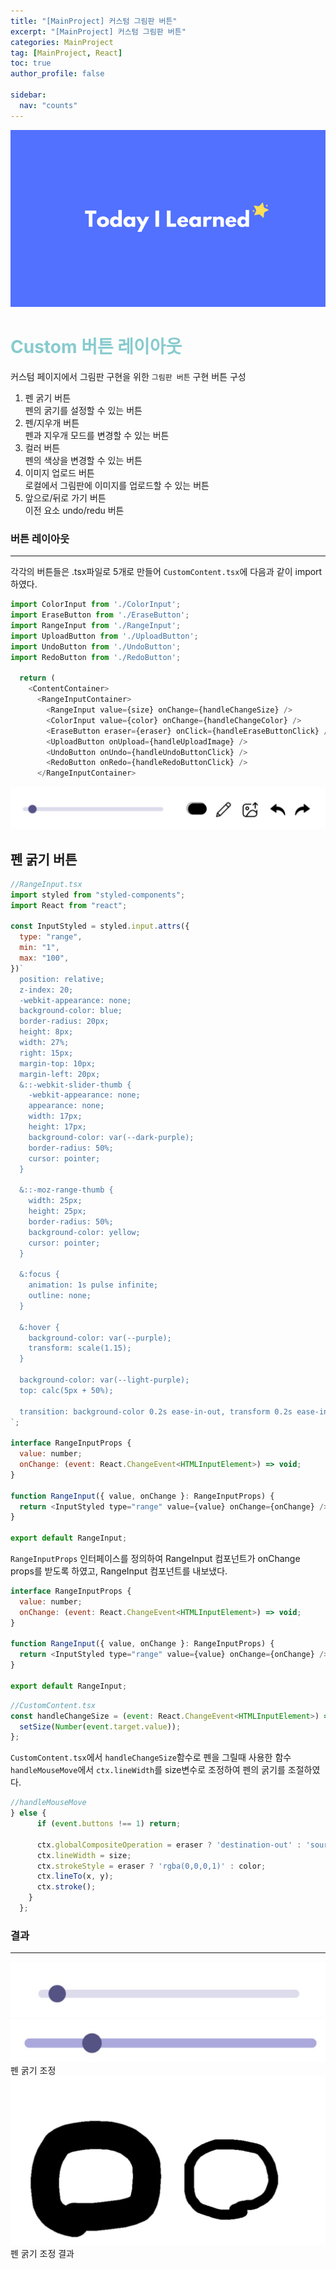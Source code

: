 ```yaml
---
title: "[MainProject] 커스텀 그림판 버튼"
excerpt: "[MainProject] 커스텀 그림판 버튼"
categories: MainProject
tag: [MainProject, React]
toc: true
author_profile: false

sidebar:
  nav: "counts"
---
```


<div style="text-align: center;">
<img src="/assets/images/til.png" alt="til" />
</div>

# <span style='color:RGB(135, 203, 206)'> Custom 버튼 레이아웃

커스텀 페이지에서 그림판 구현을 위한 `그림판 버튼` 구현
버튼 구성

1. 펜 굵기 버튼
   <br/>펜의 굵기를 설정할 수 있는 버튼
2. 펜/지우개 버튼
   <br/>펜과 지우개 모드를 변경할 수 있는 버튼
3. 컬러 버튼
   <br/> 펜의 색상을 변경할 수 있는 버튼
4. 이미지 업로드 버튼
   <br/>로컬에서 그림판에 이미지를 업로드할 수 있는 버튼
5. 앞으로/뒤로 가기 버튼
   <br/>이전 요소 undo/redu 버튼

### 버튼 레이아웃

---

각각의 버튼들은 .tsx파일로 5개로 만들어 `CustomContent.tsx`에 다음과 같이 import하였다.

```js
import ColorInput from './ColorInput';
import EraseButton from './EraseButton';
import RangeInput from './RangeInput';
import UploadButton from './UploadButton';
import UndoButton from './UndoButton';
import RedoButton from './RedoButton';

  return (
    <ContentContainer>
      <RangeInputContainer>
        <RangeInput value={size} onChange={handleChangeSize} />
        <ColorInput value={color} onChange={handleChangeColor} />
        <EraseButton eraser={eraser} onClick={handleEraseButtonClick} />
        <UploadButton onUpload={handleUploadImage} />
        <UndoButton onUndo={handleUndoButtonClick} />
        <RedoButton onRedo={handleRedoButtonClick} />
      </RangeInputContainer>

```

 <img src="/assets/images/2023-07-18/buttons.jpg" alt="til" />

## 펜 굵기 버튼

```js
//RangeInput.tsx
import styled from "styled-components";
import React from "react";

const InputStyled = styled.input.attrs({
  type: "range",
  min: "1",
  max: "100",
})`
  position: relative;
  z-index: 20;
  -webkit-appearance: none;
  background-color: blue;
  border-radius: 20px;
  height: 8px;
  width: 27%;
  right: 15px;
  margin-top: 10px;
  margin-left: 20px;
  &::-webkit-slider-thumb {
    -webkit-appearance: none;
    appearance: none;
    width: 17px;
    height: 17px;
    background-color: var(--dark-purple);
    border-radius: 50%;
    cursor: pointer;
  }

  &::-moz-range-thumb {
    width: 25px;
    height: 25px;
    border-radius: 50%;
    background-color: yellow;
    cursor: pointer;
  }

  &:focus {
    animation: 1s pulse infinite;
    outline: none;
  }

  &:hover {
    background-color: var(--purple);
    transform: scale(1.15);
  }

  background-color: var(--light-purple);
  top: calc(5px + 50%);

  transition: background-color 0.2s ease-in-out, transform 0.2s ease-in-out;
`;

interface RangeInputProps {
  value: number;
  onChange: (event: React.ChangeEvent<HTMLInputElement>) => void;
}

function RangeInput({ value, onChange }: RangeInputProps) {
  return <InputStyled type="range" value={value} onChange={onChange} />;
}

export default RangeInput;
```

`RangeInputProps` 인터페이스를 정의하여 RangeInput 컴포넌트가 onChange props를 받도록 하였고,
RangeInput 컴포넌트를 내보냈다.

```js
interface RangeInputProps {
  value: number;
  onChange: (event: React.ChangeEvent<HTMLInputElement>) => void;
}

function RangeInput({ value, onChange }: RangeInputProps) {
  return <InputStyled type="range" value={value} onChange={onChange} />;
}

export default RangeInput;
```

```js
//CustomContent.tsx
const handleChangeSize = (event: React.ChangeEvent<HTMLInputElement>) => {
  setSize(Number(event.target.value));
};
```

`CustomContent.tsx`에서 `handleChangeSize`함수로 펜을 그릴때 사용한 함수 `handleMouseMove`에서 `ctx.lineWidth`를 size변수로 조정하여 펜의 굵기를 조절하였다.

```js
//handleMouseMove
} else {
      if (event.buttons !== 1) return;

      ctx.globalCompositeOperation = eraser ? 'destination-out' : 'source-over';
      ctx.lineWidth = size;
      ctx.strokeStyle = eraser ? 'rgba(0,0,0,1)' : color;
      ctx.lineTo(x, y);
      ctx.stroke();
    }
  };
```

### 결과

---

<img src="/assets/images/2023-07-18/range1.jpg" alt="til" />
<img src="/assets/images/2023-07-18/range2.jpg" alt="til" />
   <br/>
펜 굵기 조정
<img src="/assets/images/2023-07-18/range3.jpg" alt="til" />
펜 굵기 조정 결과
